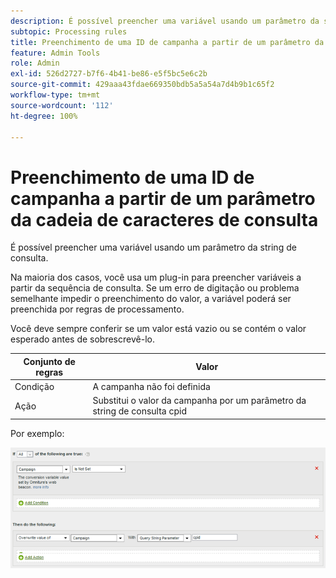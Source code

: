 ```yaml
---
description: É possível preencher uma variável usando um parâmetro da string de consulta.
subtopic: Processing rules
title: Preenchimento de uma ID de campanha a partir de um parâmetro da cadeia de caracteres de consulta
feature: Admin Tools
role: Admin
exl-id: 526d2727-b7f6-4b41-be86-e5f5bc5e6c2b
source-git-commit: 429aaa43fdae669350bdb5a5a54a7d4b9b1c65f2
workflow-type: tm+mt
source-wordcount: '112'
ht-degree: 100%

---
```


# Preenchimento de uma ID de campanha a partir de um parâmetro da cadeia de caracteres de consulta

É possível preencher uma variável usando um parâmetro da string de consulta.

Na maioria dos casos, você usa um plug-in para preencher variáveis a partir da sequência de consulta. Se um erro de digitação ou problema semelhante impedir o preenchimento do valor, a variável poderá ser preenchida por regras de processamento.

Você deve sempre conferir se um valor está vazio ou se contém o valor esperado antes de sobrescrevê-lo.

| Conjunto de regras | Valor |
|---|---|
| Condição | A campanha não foi definida |
| Ação | Substitui o valor da campanha por um parâmetro da string de consulta cpid |

Por exemplo:

![](assets/set-campaign-conditionally.png)
